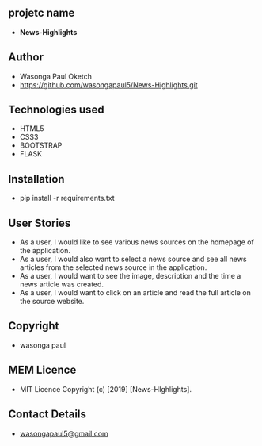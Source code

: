 ## projetc name
- **News-Highlights**

## Author 
- Wasonga Paul Oketch
- https://github.com/wasongapaul5/News-Highlights.git

## Technologies used
- HTML5
- CSS3
- BOOTSTRAP
- FLASK

## Installation
- pip install -r requirements.txt

## User Stories
- As a user, I would like to see various news sources on the homepage of the application.
- As a user, I would also want to select a news source and see all news articles from the selected news source in the application.
- As a user, I would want to see the image, description and the time a news article was created.
- As a user, I would want to click on an article and read the full article on the source website.
 ## Copyright 
- wasonga paul

## MEM Licence
- MIT Licence
Copyright (c) [2019] [News-HIghlights].

## Contact Details
- wasongapaul5@gmail.com

